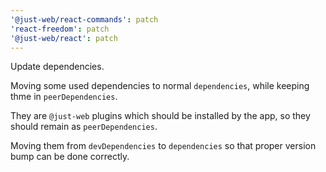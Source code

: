 ```yaml
---
'@just-web/react-commands': patch
'react-freedom': patch
'@just-web/react': patch
---
```


Update dependencies.

Moving some used dependencies to normal `dependencies`,
while keeping thme in `peerDependencies`.

They are `@just-web` plugins which should be installed by the app,
so they should remain as `peerDependencies`.

Moving them from `devDependencies` to `dependencies` so that proper version bump can be done correctly.
